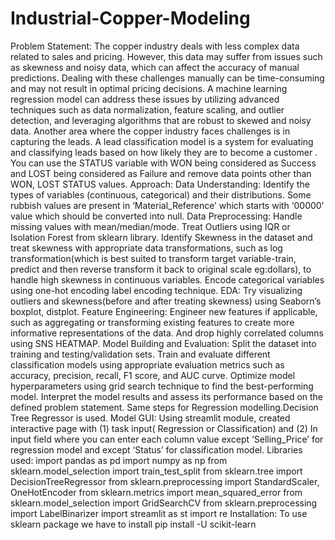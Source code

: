 # Industrial-Copper-Modeling
Problem Statement:
    The copper industry deals with less complex data related to sales and pricing. However, this data may suffer from issues such as skewness and noisy data, which can affect the accuracy of manual predictions. Dealing with these challenges manually can be time-consuming and may not result in optimal pricing decisions. A machine learning regression model can address these issues by utilizing advanced techniques such as data normalization, feature scaling, and outlier detection, and leveraging algorithms that are robust to skewed and noisy data. 
    Another area where the copper industry faces challenges is in capturing the leads. A lead classification model is a system for evaluating and classifying leads based on how likely they are to become a customer . You can use the STATUS variable with WON being considered as Success and LOST being considered as Failure and remove data points other than WON, LOST STATUS values.
Approach: 
Data Understanding: Identify the types of variables (continuous, categorical) and their distributions. Some rubbish values are present in ‘Material_Reference’ which starts with ‘00000’ value which should be converted into null.
Data Preprocessing: 
Handle missing values with mean/median/mode.
Treat Outliers using IQR or Isolation Forest from sklearn library.
Identify Skewness in the dataset and treat skewness with appropriate data transformations, such as log transformation(which is best suited to transform target variable-train, predict and then reverse transform it back to original scale eg:dollars), to handle high skewness in continuous variables.
Encode categorical variables using one-hot encoding label encoding technique.
EDA: Try visualizing outliers and skewness(before and after treating skewness) using Seaborn’s boxplot, distplot.
Feature Engineering: Engineer new features if applicable, such as aggregating or transforming existing features to create more informative representations of the data. And drop highly correlated columns using SNS HEATMAP.
Model Building and Evaluation:
Split the dataset into training and testing/validation sets. 
Train and evaluate different classification models using appropriate evaluation metrics such as accuracy, precision, recall, F1 score, and AUC curve. 
Optimize model hyperparameters using grid search technique to find the best-performing model.
Interpret the model results and assess its performance based on the defined problem statement.
Same steps for Regression modelling.Decision Tree Regressor is used.
Model GUI: Using streamlit module, created interactive page with
   (1) task input( Regression or Classification) and 
   (2) In input field where you can enter each column value except ‘Selling_Price’ for regression model and  except ‘Status’ for classification model. 
Libraries used:
import pandas as pd
import numpy as np
from sklearn.model_selection import train_test_split
from sklearn.tree import DecisionTreeRegressor
from sklearn.preprocessing import StandardScaler, OneHotEncoder
from sklearn.metrics import mean_squared_error
from sklearn.model_selection import GridSearchCV
from sklearn.preprocessing import LabelBinarizer
import streamlit as st
import re
Installation:
  To use sklearn package we have to install pip install -U scikit-learn
